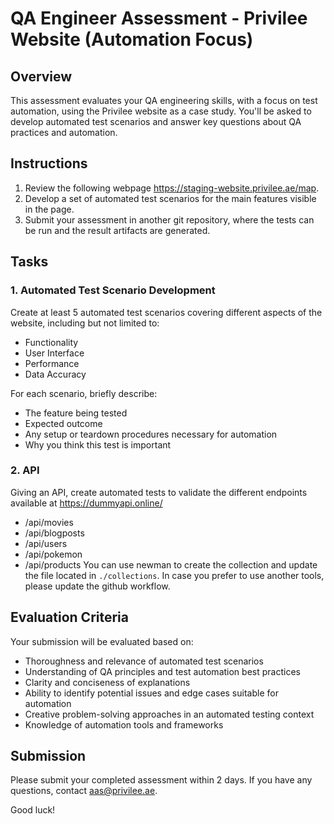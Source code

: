 # QA Engineer Assessment - Privilee Website (Automation Focus)

## Overview
This assessment evaluates your QA engineering skills, with a focus on test automation, using the Privilee website as a case study. You'll be asked to develop automated test scenarios and answer key questions about QA practices and automation.

## Instructions
1. Review the following webpage https://staging-website.privilee.ae/map.
2. Develop a set of automated test scenarios for the main features visible in the page.
3. Submit your assessment in another git repository, where the tests can be run and the result artifacts are generated.

## Tasks

### 1. Automated Test Scenario Development
Create at least 5 automated test scenarios covering different aspects of the website, including but not limited to:
- Functionality
- User Interface
- Performance
- Data Accuracy

For each scenario, briefly describe:
- The feature being tested
- Expected outcome
- Any setup or teardown procedures necessary for automation
- Why you think this test is important

### 2. API
Giving an API, create automated tests to validate the different endpoints available at https://dummyapi.online/
- /api/movies
- /api/blogposts
- /api/users
- /api/pokemon
- /api/products
You can use newman to create the collection and update the file located in `./collections`. In case you prefer to use another tools, please update the github workflow.

## Evaluation Criteria
Your submission will be evaluated based on:
- Thoroughness and relevance of automated test scenarios
- Understanding of QA principles and test automation best practices
- Clarity and conciseness of explanations
- Ability to identify potential issues and edge cases suitable for automation
- Creative problem-solving approaches in an automated testing context
- Knowledge of automation tools and frameworks

## Submission
Please submit your completed assessment within 2 days. If you have any questions, contact aas@privilee.ae.

Good luck!
